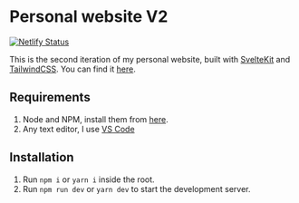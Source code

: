 # Personal website V2

[![Netlify Status](https://api.netlify.com/api/v1/badges/9d54ee51-c451-4f73-94f6-deab3fe6a9e1/deploy-status)](https://app.netlify.com/sites/distracted-wright-74f678/deploys)

This is  the second iteration of my personal website, built with [SvelteKit](https://kit.svelte.dev/) and [TailwindCSS](https://tailwindcss.com/). You can find it [here](https://mirceacasapu.com).

## Requirements

1. Node and NPM, install them from [here](https://nodejs.org/en/download/).
2. Any text editor, I use [VS Code](https://code.visualstudio.com/download)

## Installation

1. Run `npm i` or `yarn i` inside the root.
2. Run `npm run dev` or `yarn dev` to start the development server.
